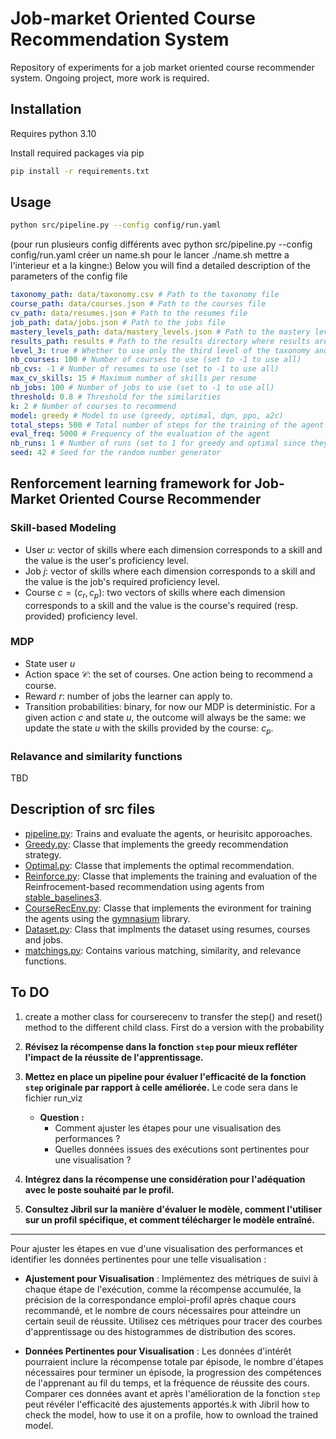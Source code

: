 # Job-market Oriented Course Recommendation System

Repository of experiments for a job market oriented course recommender system. Ongoing project, more work is required.

## Installation

Requires python 3.10

Install required packages via pip

```bash
pip install -r requirements.txt
```

## Usage

```bash
python src/pipeline.py --config config/run.yaml
```
(pour run plusieurs config différents avec python src/pipeline.py --config config/run.yaml créer un name.sh pour le lancer ./name.sh mettre a l'interieur et a la kingne:)
Below you will find a detailed description of the parameters of the config file

```yaml
taxonomy_path: data/taxonomy.csv # Path to the taxonomy file
course_path: data/courses.json # Path to the courses file
cv_path: data/resumes.json # Path to the resumes file
job_path: data/jobs.json # Path to the jobs file
mastery_levels_path: data/mastery_levels.json # Path to the mastery levels file
results_path: results # Path to the results directory where results are saved
level_3: true # Whether to use only the third level of the taxonomy and not the fourth  (if true: less skills)
nb_courses: 100 # Number of courses to use (set to -1 to use all)
nb_cvs: -1 # Number of resumes to use (set to -1 to use all)
max_cv_skills: 15 # Maximum number of skills per resume
nb_jobs: 100 # Number of jobs to use (set to -1 to use all)
threshold: 0.8 # Threshold for the similarities
k: 2 # Number of courses to recommend
model: greedy # Model to use (greedy, optimal, dqn, ppo, a2c)
total_steps: 500 # Total number of steps for the training of the agent
eval_freq: 5000 # Frequency of the evaluation of the agent
nb_runs: 1 # Number of runs (set to 1 for greedy and optimal since they are deterministic)
seed: 42 # Seed for the random number generator
```

## Renforcement learning framework for Job-Market Oriented Course Recommender

### Skill-based Modeling

- User $u$: vector of skills where each dimension corresponds to a skill and the value is the user's proficiency level.
- Job $j$: vector of skills where each dimension corresponds to a skill and the value is the job's required proficiency level.
- Course $c = (c_r, c_p)$: two vectors of skills where each dimension corresponds to a skill and the value is the course's required (resp. provided) proficiency level.

### MDP

- State user $u$
- Action space $\mathcal{C}$: the set of courses. One action being to recommend a course.
- Reward $r$: number of jobs the learner can apply to.
- Transition probabilities: binary, for now our MDP is deterministic. For a given action $c$ and state $u$, the outcome will always be the same: we update the state $u$ with the skills provided by the course: $c_p$.

### Relavance and similarity functions

TBD

## Description of src files

- [pipeline.py](src/pipeline.py): Trains and evaluate the agents, or heurisitc apporoaches.
- [Greedy.py](src/Greedy.py): Classe that implements the greedy recommendation strategy.
- [Optimal.py](src/Optimal.py): Classe that implements the optimal recommendation.
- [Reinforce.py](src/Reinforce.py): Classe that implements the training and evaluation of the Reinfrocement-based recommendation using agents from [stable_baselines3](https://stable-baselines3.readthedocs.io/en/master/).
- [CourseRecEnv.py](src/CourseRecEnv.py): Classe that implements the evironment for training the agents using the [gymnasium](https://gymnasium.farama.org/index.html) library.
- [Dataset.py](src/Dataset.py): Class that implments the dataset using resumes, courses and jobs.
- [matchings.py](src/matchings.py): Contains various matching, similarity, and relevance functions.


## To DO 
1. create a mother class for courserecenv to transfer the step() and reset() method to the different child class. First do a version with the probability








1. **Révisez la récompense dans la fonction `step` pour mieux refléter l'impact de la réussite de l'apprentissage.**

2. **Mettez en place un pipeline pour évaluer l'efficacité de la fonction `step` originale par rapport à celle améliorée.**
    Le code sera dans le fichier run_viz
   - **Question :**
     - Comment ajuster les étapes pour une visualisation des performances ?
     - Quelles données issues des exécutions sont pertinentes pour une visualisation ?

3. **Intégrez dans la récompense une considération pour l'adéquation avec le poste souhaité par le profil.**

4. **Consultez Jibril sur la manière d'évaluer le modèle, comment l'utiliser sur un profil spécifique, et comment télécharger le modèle entraîné.**

---

Pour ajuster les étapes en vue d'une visualisation des performances et identifier les données pertinentes pour une telle visualisation :

- **Ajustement pour Visualisation** : Implémentez des métriques de suivi à chaque étape de l'exécution, comme la récompense accumulée, la précision de la correspondance emploi-profil après chaque cours recommandé, et le nombre de cours nécessaires pour atteindre un certain seuil de réussite. Utilisez ces métriques pour tracer des courbes d'apprentissage ou des histogrammes de distribution des scores.

- **Données Pertinentes pour Visualisation** : Les données d'intérêt pourraient inclure la récompense totale par épisode, le nombre d'étapes nécessaires pour terminer un épisode, la progression des compétences de l'apprenant au fil du temps, et la fréquence de réussite des cours. Comparer ces données avant et après l'amélioration de la fonction `step` peut révéler l'efficacité des ajustements apportés.k with Jibril how to check the model, how to use it on a profile, how to ownload the trained model.

